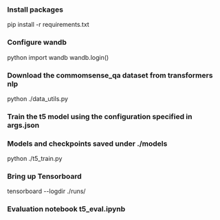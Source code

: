 ### Install packages
pip install -r requirements.txt

### Configure wandb
python
import wandb
wandb.login()

### Download the commomsense_qa dataset from transformers nlp
python ./data_utils.py

### Train the t5 model using the configuration specified in args.json
### Models and checkpoints saved under ./models
python ./t5_train.py

### Bring up Tensorboard    
tensorboard --logdir ./runs/

### Evaluation notebook t5_eval.ipynb
